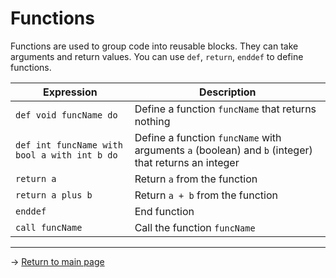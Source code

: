 # Functions
Functions are used to group code into reusable blocks. They can take arguments and return values. You can use `def`, `return`, `enddef` to define functions.

| Expression | Description |
|---|---|
| `def void funcName do` | Define a function `funcName` that returns nothing |
| `def int funcName with bool a with int b do` | Define a function `funcName` with arguments `a` (boolean) and `b` (integer) that returns an integer |
| `return a` | Return `a` from the function |
| `return a plus b` | Return `a + b` from the function |
| `enddef` | End function |
| `call funcName` | Call the function `funcName` |

---
-> [Return to main page](README.md)